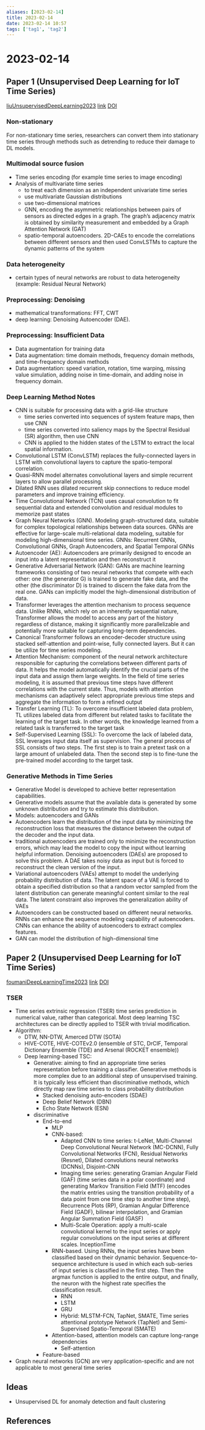 ```yaml
---
aliases: [2023-02-14]
title: 2023-02-14
date: 2023-02-14 10:57
tags: ['tag1', 'tag2']
---
```


# 2023-02-14

## Paper 1 (Unsupervised Deep Learning for IoT Time Series)

[liuUnsupervisedDeepLearning2023](zotero://select/library/items/YT7UG386) [link](http://arxiv.org/abs/2302.03284) [DOI](https://doi.org/10.48550/arXiv.2302.03284)

### Non-stationary

For non-stationary time series, researchers can convert them into stationary time series through methods such as detrending to reduce their damage to DL models.

### Multimodal source fusion

- Time series encoding (for example time series to image encoding)
- Analysis of multivariate time series
  - to treat each dimension as an independent univariate time series
  - use multivariate Gaussian distributions
  - use two-dimensional matrices
  - GNN, encoding the asymmetric relationships between pairs of sensors as directed edges in a graph. The graph’s adjacency matrix is obtained by similarity measurement and embedded by a Graph Attention Network (GAT)
  - spatio-temporal autoencoders. 2D-CAEs to encode the correlations between different sensors and then used ConvLSTMs to capture the dynamic patterns of the system

### Data heterogeneity

- certain types of neural networks are robust to data heterogeneity (example: Residual Neural Network)

### Preprocessing: Denoising

- mathematical transformations: FFT, CWT
- deep learning: Denoising Autoencoder (DAE).

### Preprocessing: Insufficient Data

- Data augmentation for training data
- Data augmentation: time domain methods, frequency domain methods, and time-frequency domain methods
- Data augmentation: speed variation, rotation, time warping, missing value simulation, adding noise in time-domain, and adding noise in frequency domain.

### Deep Learning Method Notes

- CNN is suitable for processing data with a grid-like structure
  - time series converted into sequences of system feature maps, then use CNN
  - time series converted into saliency maps by the Spectral Residual (SR) algorithm, then use CNN
  - CNN is applied to the hidden states of the LSTM to extract the local spatial information.
- Convolutional LSTM (ConvLSTM) replaces the fully-connected layers in LSTM with convolutional layers to capture the spatio-temporal correlation.
- Quasi-RNN model alternates convolutional layers and simple recurrent layers to allow parallel processing.
- Dilated RNN uses dilated recurrent skip connections to reduce model parameters and improve training efficiency.
- Time Convolutional Network (TCN) uses causal convolution to fit sequential data and extended convolution and residual modules to memorize past states
- Graph Neural Networks (GNN). Modeling graph-structured data, suitable for complex topological relationships between data sources. GNNs are effective for large-scale multi-relational data modeling, suitable for modeling high-dimensional time series. GNNs: Recurrent GNNs, Convolutional GNNs, Graph Autoencoders, and Spatial Temporal GNNs
- Autoencoder (AE): Autoencoders are primarily designed to encode an input into a latent representation and then reconstruct it
- Generative Adversarial Network (GAN): GANs are machine learning frameworks consisting of two neural networks that compete with each other: one (the generator G) is trained to generate fake data, and the other (the discriminator D) is trained to discern the fake data from the real one. GANs can implicitly model the high-dimensional distribution of data.
- Transformer leverages the attention mechanism to process sequence data. Unlike RNNs, which rely on an inherently sequential nature, Transformer allows the model to access any part of the history regardless of distance, making it significantly more parallelizable and potentially more suitable for capturing long-term dependencies.
- Canonical Transformer follows an encoder-decoder structure using stacked self-attention and point-wise, fully connected layers. But it can be utilize for time series modeling.
- Attention Mechanism: component of the neural network architecture responsible for capturing the correlations between different parts of data. It helps the model automatically identify the crucial parts of the input data and assign them large weights. In the field of time series modeling, it is assumed that previous time steps have different correlations with the current state. Thus, models with attention mechanisms can adaptively select appropriate previous time steps and aggregate the information to form a refined output
- Transfer Learning (TL): To overcome insufficient labeled data problem, TL utilizes labeled data from different but related tasks to facilitate the learning of the target task. In other words, the knowledge learned from a related task is transferred to the target task
- Self-Supervised Learning (SSL): To overcome the lack of labeled data, SSL leverages input data itself as supervision. The general process of SSL consists of two steps. The first step is to train a pretext task on a large amount of unlabeled data. Then the second step is to fine-tune the pre-trained model according to the target task.

### Generative Methods in Time Series

- Generative Model is developed to achieve better representation capabilities.
- Generative models assume that the available data is generated by some unknown distribution and try to estimate this distribution.
- Models: autoencoders and GANs
- Autoencoders learn the distribution of the input data by minimizing the reconstruction loss that measures the distance between the output of the decoder and the input data.
- traditional autoencoders are trained only to minimize the reconstruction errors, which may lead the model to copy the input without learning helpful information. Denoising autoencoders (DAEs) are proposed to solve this problem. A DAE takes noisy data as input but is forced to reconstruct the clean version of the input.
- Variational autoencoders (VAEs) attempt to model the underlying probability distribution of data. The latent space of a VAE is forced to obtain a specified distribution so that a random vector sampled from the latent distribution can generate meaningful content similar to the real data. The latent constraint also improves the generalization ability of VAEs
- Autoencoders can be constructed based on different neural networks. RNNs can enhance the sequence modeling capability of autoencoders. CNNs can enhance the ability of autoencoders to extract complex features.
- GAN can model the distribution of high-dimensional time

## Paper 2 (Unsupervised Deep Learning for IoT Time Series)

[foumaniDeepLearningTime2023](zotero://select/library/items/ZU8RQIQT) [link](http://arxiv.org/abs/2302.02515) [DOI](https://doi.org/10.48550/arXiv.2302.02515)

### TSER

- Time series extrinsic regression (TSER) time series prediction in numerical value, rather than categorical. Most deep learning TSC architectures can be directly applied to TSER with trivial modification.
- Algorithm:
  - DTW, NN-DTW, Amerced DTW (SOTA)
  - HIVE-COTE, HIVE-COTEv2.0 (ensemble of STC, DrCIF, Temporal Dictionary Ensemble (TDE) and Arsenal (ROCKET ensemble))
  - Deep learning-based TSC:
    - Generative: aiming to find an appropriate time series representation before training a classifier. Generative methods is more complex due to an additional step of unsupervised training. It is typically less efficient than discriminative methods, which directly map raw time series to class probability distribution
      - Stacked denoising auto-encoders (SDAE)
      - Deep Belief Network (DBN)
      - Echo State Network (ESN)
    - discriminative
      - End-to-end
        - MLP
        - CNN-based:
          - Adapted CNN to time series: t-LeNet, Multi-Channel Deep Convolutional Neural Network (MC-DCNN), Fully Convolutional Networks (FCN), Residual Networks (Resnet), Dilated convolutions neural networks (DCNNs), Disjoint-CNN
           - Imaging time series: generating Gramian Angular Field (GAF) (time series data in a polar coordinate) and generating Markov Transition Field (MTF) (encodes the matrix entries using the transition probability of a data point from one time step to another time step), Recurrence Plots (RP), Gramian Angular Difference Field (GADF), bilinear interpolation, and Gramian Angular Summation Field (GASF)
          - Multi-Scale Operation: apply a multi-scale convolutional kernel to the input series or apply regular convolutions on the input series at different scales. InceptionTime
        - RNN-based. Using RNNs, the input series have been classified based on their dynamic behavior. Sequence-to-sequence architecture is used in which each sub-series of input series is classified in the first step. Then the argmax function is applied to the entire output, and finally, the neuron with the highest rate specifies the classification result.
            - RNN
            - LSTM
            - GRU
            - Hybrid: MLSTM-FCN, TapNet, SMATE, Time series attentional prototype Network (TapNet) and Semi-Supervised Spatio-Temporal (SMATE)
        - Attention-based, attention models can capture long-range dependencies
          - Self-attention
      - Feature-based
- Graph neural networks (GCN) are very application-specific and are not applicable to most general time series

## Ideas

- Unsupervised DL for anomaly detection and fault clustering

## References
